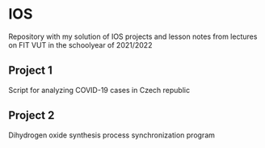 # IOS

Repository with my solution of IOS projects and lesson notes from lectures on FIT VUT in the schoolyear of 2021/2022

## Project 1

Script for analyzing COVID-19 cases in Czech republic

## Project 2

Dihydrogen oxide synthesis process synchronization program